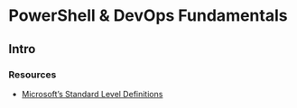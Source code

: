 # PowerShell & DevOps Fundamentals

## Intro

### Resources

* [Microsoft’s Standard Level Definitions](https://blogs.technet.microsoft.com/ieitpro/2006/09/29/microsofts-standard-level-definitions-100-to-400/ "Microsoft’s Standard Level Definitions 100 to 400")